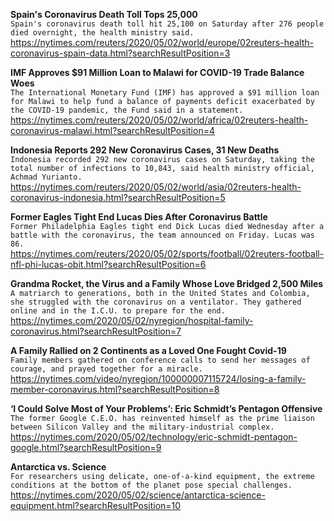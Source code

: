 **Spain's Coronavirus Death Toll Tops 25,000**\
`Spain's coronavirus death toll hit 25,100 on Saturday after 276 people died overnight, the health ministry said. `\
https://nytimes.com/reuters/2020/05/02/world/europe/02reuters-health-coronavirus-spain-data.html?searchResultPosition=3

**IMF Approves $91 Million Loan to Malawi for COVID-19 Trade Balance Woes**\
`The International Monetary Fund (IMF) has approved a $91 million loan for Malawi to help fund a balance of payments deficit exacerbated by the COVID-19 pandemic, the Fund said in a statement.`\
https://nytimes.com/reuters/2020/05/02/world/africa/02reuters-health-coronavirus-malawi.html?searchResultPosition=4

**Indonesia Reports 292 New Coronavirus Cases, 31 New Deaths**\
`Indonesia recorded 292 new coronavirus cases on Saturday, taking the total number of infections to 10,843, said health ministry official, Achmad Yurianto. `\
https://nytimes.com/reuters/2020/05/02/world/asia/02reuters-health-coronavirus-indonesia.html?searchResultPosition=5

**Former Eagles Tight End Lucas Dies After Coronavirus Battle**\
`Former Philadelphia Eagles tight end Dick Lucas died Wednesday after a battle with the coronavirus, the team announced on Friday. Lucas was 86.`\
https://nytimes.com/reuters/2020/05/02/sports/football/02reuters-football-nfl-phi-lucas-obit.html?searchResultPosition=6

**Grandma Rocket, the Virus and a Family Whose Love Bridged 2,500 Miles**\
`A matriarch to generations, both in the United States and Colombia, she struggled with the coronavirus on a ventilator. They gathered online and in the I.C.U. to prepare for the end.`\
https://nytimes.com/2020/05/02/nyregion/hospital-family-coronavirus.html?searchResultPosition=7

**A Family Rallied on 2 Continents as a Loved One Fought Covid-19**\
`Family members gathered on conference calls to send her messages of courage, and prayed together for a miracle.`\
https://nytimes.com/video/nyregion/100000007115724/losing-a-family-member-coronavirus.html?searchResultPosition=8

**‘I Could Solve Most of Your Problems’: Eric Schmidt’s Pentagon Offensive**\
`The former Google C.E.O. has reinvented himself as the prime liaison between Silicon Valley and the military-industrial complex.`\
https://nytimes.com/2020/05/02/technology/eric-schmidt-pentagon-google.html?searchResultPosition=9

**Antarctica vs. Science**\
`For researchers using delicate, one-of-a-kind equipment, the extreme conditions at the bottom of the planet pose special challenges.`\
https://nytimes.com/2020/05/02/science/antarctica-science-equipment.html?searchResultPosition=10

